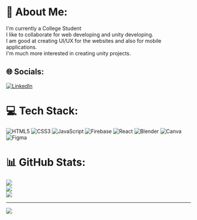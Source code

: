 # 💫 About Me:
I'm currently a College Student<br>I like to collaborate for web developing and unity developing.<br>I am good at creating UI/UX for the websites and also for mobile applications.<br>I'm much more interested in creating unity projects.<br>


## 🌐 Socials:
[![LinkedIn](https://img.shields.io/badge/LinkedIn-%230077B5.svg?logo=linkedin&logoColor=white)](https://linkedin.com/in/aaron-s-89979b230) 

# 💻 Tech Stack:
![HTML5](https://img.shields.io/badge/html5-%23E34F26.svg?style=for-the-badge&logo=html5&logoColor=white) ![CSS3](https://img.shields.io/badge/css3-%231572B6.svg?style=for-the-badge&logo=css3&logoColor=white) ![JavaScript](https://img.shields.io/badge/javascript-%23323330.svg?style=for-the-badge&logo=javascript&logoColor=%23F7DF1E) ![Firebase](https://img.shields.io/badge/firebase-%23039BE5.svg?style=for-the-badge&logo=firebase) ![React](https://img.shields.io/badge/react-%2320232a.svg?style=for-the-badge&logo=react&logoColor=%2361DAFB) ![Blender](https://img.shields.io/badge/blender-%23F5792A.svg?style=for-the-badge&logo=blender&logoColor=white) ![Canva](https://img.shields.io/badge/Canva-%2300C4CC.svg?style=for-the-badge&logo=Canva&logoColor=white) ![Figma](https://img.shields.io/badge/figma-%23F24E1E.svg?style=for-the-badge&logo=figma&logoColor=white)
# 📊 GitHub Stats:
![](https://github-readme-stats.vercel.app/api?username=aarons2612&theme=city_light&hide_border=false&include_all_commits=false&count_private=false)<br/>
![](https://github-readme-streak-stats.herokuapp.com/?user=aarons2612&theme=city_light&hide_border=false)<br/>
![](https://github-readme-stats.vercel.app/api/top-langs/?username=aarons2612&theme=city_light&hide_border=false&include_all_commits=false&count_private=false&layout=compact)



---
[![](https://visitcount.itsvg.in/api?id=aarons2612&icon=0&color=0)](https://visitcount.itsvg.in)

<!-- Proudly created with GPRM ( https://gprm.itsvg.in ) -->
